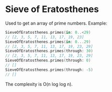 #  Sieve of Eratosthenes

Used to get an array of prime numbers.
Example:
```swift
SieveOfEratosthenes.primes(in: 0..<29)
// [2, 3, 5, 7, 11, 13, 17, 19, 23]
SieveOfEratosthenes.primes(in: 0...29)
// [2, 3, 5, 7, 11, 13, 17, 19, 23, 29]
SieveOfEratosthenes.primes(through: 30)
// [2, 3, 5, 7, 11, 13, 17, 19, 23, 29]
SieveOfEratosthenes.primes(through: 0)
// []
SieveOfEratosthenes.primes(through: -5)
// []
```
The complexity is O(n log log n).
